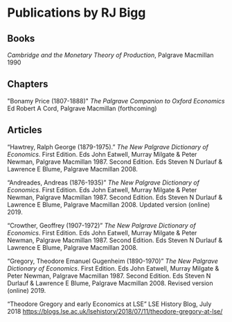 # Publications by RJ Bigg
## Books

_Cambridge and the Monetary Theory of Production_, Palgrave Macmillan 1990

## Chapters

"Bonamy Price (1807-1888)" _The Palgrave Companion to Oxford Economics_ Ed Robert A Cord, Palgrave Macmillan (forthcoming)

## Articles

“Hawtrey, Ralph George (1879-1975).” _The New Palgrave Dictionary of Economics_. First Edition. Eds John Eatwell, Murray Milgate & Peter Newman, Palgrave Macmillan 1987. Second Edition. Eds Steven N Durlauf & Lawrence E Blume, Palgrave Macmillan 2008.  

“Andreades, Andreas (1876-1935)” _The New Palgrave Dictionary of Economics_. First Edition. Eds John Eatwell, Murray Milgate & Peter Newman, Palgrave Macmillan 1987. Second Edition. Eds Steven N Durlauf & Lawrence E Blume, Palgrave Macmillan 2008. Updated version (online) 2019.

“Crowther, Geoffrey (1907-1972)” _The New Palgrave Dictionary of Economics_. First Edition. Eds John Eatwell, Murray Milgate & Peter Newman, Palgrave Macmillan 1987. Second Edition. Eds Steven N Durlauf & Lawrence E Blume, Palgrave Macmillan 2008.

“Gregory, Theodore Emanuel Gugenheim (1890-1970)” _The New Palgrave Dictionary of Economics_. First Edition. Eds John Eatwell, Murray Milgate & Peter Newman, Palgrave Macmillan 1987. Second Edition. Eds Steven N Durlauf & Lawrence E Blume, Palgrave Macmillan 2008. Revised version (online) 2019.

“Theodore Gregory and early Economics at LSE” LSE History Blog, July 2018 https://blogs.lse.ac.uk/lsehistory/2018/07/11/theodore-gregory-at-lse/

